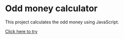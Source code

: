 ﻿# Odd money calculator

This project calculates the odd money using JavaScript.

[Click here to try](https://vogelsara.github.io/Odd-counter/.)
